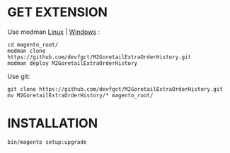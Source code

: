 # GET EXTENSION

Use modman [Linux](https://github.com/colinmollenhour/modman) | [Windows](https://github.com/khoazero123/modman-php) :

	cd magento_root/
    modman clone https://github.com/devfgct/M2GoretailExtraOrderHistory.git
	modman deploy M2GoretailExtraOrderHistory

Use git:

    git clone https://github.com/devfgct/M2GoretailExtraOrderHistory.git
    mv M2GoretailExtraOrderHistory/* magento_root/


# INSTALLATION

	bin/magento setup:upgrade
